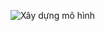 ![Xây dựng mô hình](https://github.com/nthhoai/KLTN---Xay-dung-tinh-nang-thong-minh-cho-he-thong-LMS/assets/126587290/3679ffe3-af65-4a67-8be0-be06cfb48feb)

